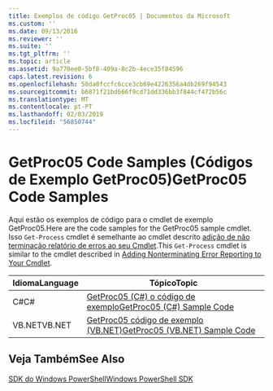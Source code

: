 ```yaml
---
title: Exemplos de código GetProc05 | Documentos da Microsoft
ms.custom: ''
ms.date: 09/13/2016
ms.reviewer: ''
ms.suite: ''
ms.tgt_pltfrm: ''
ms.topic: article
ms.assetid: 9a770ee0-5bf8-409a-8c2b-4ece35f84596
caps.latest.revision: 6
ms.openlocfilehash: 50da0fccfc6cce3cb69e4226356a4db269f94543
ms.sourcegitcommit: b6871f21bd666f9cd71dd336bb3f844cf472b56c
ms.translationtype: MT
ms.contentlocale: pt-PT
ms.lasthandoff: 02/03/2019
ms.locfileid: "56850744"
---
```

# <a name="getproc05-code-samples"></a><span data-ttu-id="8b974-102">GetProc05 Code Samples (Códigos de Exemplo GetProc05)</span><span class="sxs-lookup"><span data-stu-id="8b974-102">GetProc05 Code Samples</span></span>

<span data-ttu-id="8b974-103">Aqui estão os exemplos de código para o cmdlet de exemplo GetProc05.</span><span class="sxs-lookup"><span data-stu-id="8b974-103">Here are the code samples for the GetProc05 sample cmdlet.</span></span> <span data-ttu-id="8b974-104">Isso `Get-Process` cmdlet é semelhante ao cmdlet descrito [adição de não terminação relatório de erros ao seu Cmdlet](../cmdlet/adding-non-terminating-error-reporting-to-your-cmdlet.md).</span><span class="sxs-lookup"><span data-stu-id="8b974-104">This `Get-Process` cmdlet is similar to the cmdlet described in [Adding Nonterminating Error Reporting to Your Cmdlet](../cmdlet/adding-non-terminating-error-reporting-to-your-cmdlet.md).</span></span>

|<span data-ttu-id="8b974-105">Idioma</span><span class="sxs-lookup"><span data-stu-id="8b974-105">Language</span></span>|<span data-ttu-id="8b974-106">Tópico</span><span class="sxs-lookup"><span data-stu-id="8b974-106">Topic</span></span>|
|--------------|-----------|
|<span data-ttu-id="8b974-107">C#</span><span class="sxs-lookup"><span data-stu-id="8b974-107">C#</span></span>|[<span data-ttu-id="8b974-108">GetProc05 (C#) o código de exemplo</span><span class="sxs-lookup"><span data-stu-id="8b974-108">GetProc05 (C#) Sample Code</span></span>](./getproc05-csharp-sample-code.md)|
|<span data-ttu-id="8b974-109">VB.NET</span><span class="sxs-lookup"><span data-stu-id="8b974-109">VB.NET</span></span>|[<span data-ttu-id="8b974-110">GetProc05 código de exemplo (VB.NET)</span><span class="sxs-lookup"><span data-stu-id="8b974-110">GetProc05 (VB.NET) Sample Code</span></span>](./getproc05-vb-net-sample-code.md)|

## <a name="see-also"></a><span data-ttu-id="8b974-111">Veja Também</span><span class="sxs-lookup"><span data-stu-id="8b974-111">See Also</span></span>

[<span data-ttu-id="8b974-112">SDK do Windows PowerShell</span><span class="sxs-lookup"><span data-stu-id="8b974-112">Windows PowerShell SDK</span></span>](../windows-powershell-reference.md)